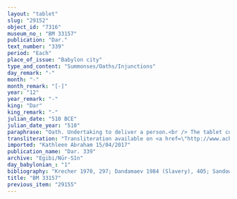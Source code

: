 ```yaml
---
layout: "tablet"
slug: "29152"
object_id: "7316"
museum_no_: "BM 33157"
publication: "Dar."
text_number: "339"
period: "Each"
place_of_issue: "Babylon city"
type_and_content: "Summonses/Oaths/Injunctions"
day_remark: "-"
month: "-"
month_remark: "[-]"
year: "12"
year_remark: "-"
king: "Dar"
king_remark: "-"
julian_date: "510 BCE"
julian_date_year: "510"
paraphrase: "Oath. Undertaking to deliver a person.<br /> The tablet concerns <strong>D</strong>, who is at <strong>A</strong>&rsquo;s disposal. <strong>A</strong>, servant (<em>qallu</em>) of<strong> C</strong>, swears (<em>tam&ucirc;</em>) to <strong>B</strong> before Bēl, Nab&ucirc; and king Darius that on the 10<sup>th</sup> day of <em>Ṭebēt</em> (X) he will bring along (<em>abāku</em>) <strong>D</strong>, C&rsquo;s x x (uncl.), and hand him over (<em>nadānu</em>) to <strong>B</strong>. Names of 11 witnesses and the scribe: Marduk-bēl&scaron;unu/[&hellip;]//&Scaron;ang&ucirc;-Ea. After the date and place an additional 12<sup>th</sup> witness Taddidu/Iqūpu//Egibi is mentioned.<br /> &nbsp;<br /> <strong>A </strong>= Nab&ucirc;-ittanni/[PN], servant (<em>qallu</em>) of C; <strong>B </strong>= &Scaron;irku/Iddināya//Egibi (aka Marduk-nāṣir-apli/Itti-Marduk-balāṭu//Egibi); <strong>C </strong>= Asapa&scaron;inni; <strong>D </strong>= Bēl-lū-&scaron;ulluma"
transliteration: "Transliteration available on <a href=\"http://www.achemenet.com/en/item/?/textual-sources/texts-by-languages-and-scripts/babylonian/egibi-archive/1659640\" target=\"_blank\">Achemenet</a>"
imported: "Kathleen Abraham 15/04/2017"
publication_name: "Dar. 339"
archive: "Egibi/Nūr-Sîn"
day_babylonian_: "1"
bibliography: "Krecher 1970, 297; Dandamaev 1984 (Slavery), 405; Sandowicz 2012, text O.172. "
title: "BM 33157"
previous_item: "29155"
---
```

